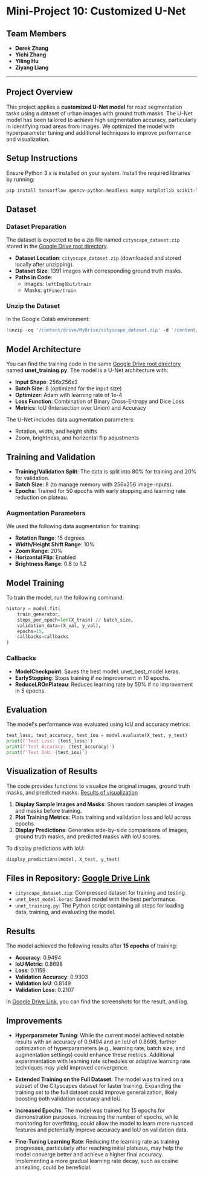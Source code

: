 # Mini-Project 10: Customized U-Net

## Team Members

- **Derek Zhang**
- **Yichi Zhang**
- **Yiling Hu**
- **Ziyang Liang**

---

## Project Overview

This project applies a **customized U-Net model** for road segmentation tasks using a dataset of urban images with ground truth masks. The U-Net model has been tailored to achieve high segmentation accuracy, particularly in identifying road areas from images. We optimized the model with hyperparameter tuning and additional techniques to improve performance and visualization.

## Setup Instructions

Ensure Python 3.x is installed on your system. Install the required libraries by running:

```bash
pip install tensorflow opencv-python-headless numpy matplotlib scikit-learn
```

## Dataset

### Dataset Preparation

The dataset is expected to be a zip file named `cityscape_dataset.zip` stored in the [Google Drive root directory](https://drive.google.com/drive/folders/1qRVz70ixvsj76Pp2Gwv982A6ZFzYPG-o).

- **Dataset Location**: `cityscape_dataset.zip` (downloaded and stored locally after unzipping).
- **Dataset Size**: 1391 images with corresponding ground truth masks.
- **Paths in Code**:
  - Images: `leftImg8bit/train`
  - Masks: `gtFine/train`

### Unzip the Dataset

In the Google Colab environment:

```python
!unzip -oq '/content/drive/MyDrive/cityscape_dataset.zip' -d '/content/'
```

## Model Architecture

You can find the training code in the same [Google Drive root directory](https://drive.google.com/drive/folders/1qRVz70ixvsj76Pp2Gwv982A6ZFzYPG-o) named **unet_training.py**.
The model is a U-Net architecture with:

- **Input Shape**: 256x256x3
- **Batch Size**: 8 (optimized for the input size)
- **Optimizer**: Adam with learning rate of 1e-4
- **Loss Function**: Combination of Binary Cross-Entropy and Dice Loss
- **Metrics**: IoU (Intersection over Union) and Accuracy

The U-Net includes data augmentation parameters:

- Rotation, width, and height shifts
- Zoom, brightness, and horizontal flip adjustments

## Training and Validation

- **Training/Validation Split**: The data is split into 80% for training and 20% for validation.
- **Batch Size**: 8 (to manage memory with 256x256 image inputs).
- **Epochs**: Trained for 50 epochs with early stopping and learning rate reduction on plateau.

### Augmentation Parameters

We used the following data augmentation for training:

- **Rotation Range**: 15 degrees
- **Width/Height Shift Range**: 10%
- **Zoom Range**: 20%
- **Horizontal Flip**: Enabled
- **Brightness Range**: 0.8 to 1.2

## Model Training

To train the model, run the following command:

```python
history = model.fit(
    train_generator,
    steps_per_epoch=len(X_train) // batch_size,
    validation_data=(X_val, y_val),
    epochs=15,
    callbacks=callbacks
)
```

### Callbacks

- **ModelCheckpoint**: Saves the best model: unet_best_model.keras.
- **EarlyStopping**: Stops training if no improvement in 10 epochs.
- **ReduceLROnPlateau**: Reduces learning rate by 50% if no improvement in 5 epochs.

## Evaluation

The model's performance was evaluated using IoU and accuracy metrics:

```python
test_loss, test_accuracy, test_iou = model.evaluate(X_test, y_test)
print(f'Test Loss: {test_loss}')
print(f'Test Accuracy: {test_accuracy}')
print(f'Test IoU: {test_iou}')
```

## Visualization of Results

The code provides functions to visualize the original images, ground truth masks, and predicted masks.
[Results of visualization](https://drive.google.com/drive/folders/15-kAGWv6w-dQvaKmbjGABgWOC9qtyD_I)

1. **Display Sample Images and Masks**: Shows random samples of images and masks before training.
2. **Plot Training Metrics**: Plots training and validation loss and IoU across epochs.
3. **Display Predictions**: Generates side-by-side comparisons of images, ground truth masks, and predicted masks with IoU scores.

To display predictions with IoU:

```python
display_predictions(model, X_test, y_test)
```

## Files in Repository: [Google Drive Link](https://drive.google.com/drive/folders/15-kAGWv6w-dQvaKmbjGABgWOC9qtyD_I)

- `cityscape_dataset.zip`: Compressed dataset for training and testing.
- `unet_best_model.keras`: Saved model with the best performance.
- `unet_training.py`: The Python script containing all steps for loading data, training, and evaluating the model.

## Results 

The model achieved the following results after **15 epochs** of training:
- **Accuracy**: 0.9494
- **IoU Metric**: 0.8698
- **Loss**: 0.1159
- **Validation Accuracy**: 0.9303
- **Validation IoU**: 0.8149
- **Validation Loss**: 0.2107

In [Google Drive Link](https://drive.google.com/drive/folders/15-kAGWv6w-dQvaKmbjGABgWOC9qtyD_I), you can find the screenshots for the result, and log.

## Improvements

- **Hyperparameter Tuning**: While the current model achieved notable results with an accuracy of 0.9494 and an IoU of 0.8698, further optimization of hyperparameters (e.g., learning rate, batch size, and augmentation settings) could enhance these metrics. Additional experimentation with learning rate schedules or adaptive learning rate techniques may yield improved convergence.
  
- **Extended Training on the Full Dataset**: The model was trained on a subset of the Cityscapes dataset for faster training. Expanding the training set to the full dataset could improve generalization, likely boosting both validation accuracy and IoU.

- **Increased Epochs**: The model was trained for 15 epochs for demonstration purposes. Increasing the number of epochs, while monitoring for overfitting, could allow the model to learn more nuanced features and potentially improve accuracy and IoU on validation data.

- **Fine-Tuning Learning Rate**: Reducing the learning rate as training progresses, particularly after reaching initial plateaus, may help the model converge better and achieve a higher final accuracy. Implementing a more gradual learning rate decay, such as cosine annealing, could be beneficial.